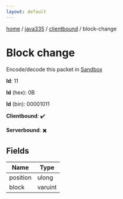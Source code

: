 ```yaml
---
layout: default
---
```


[home](/)  /  [java335](/protocol/java335)  /  [clientbound](/protocol/java335/clientbound)  /  block-change

# Block change

Encode/decode this packet in [Sandbox](../../../sandbox/java335#Clientbound.BlockChange)

**Id**: 11

**Id** (hex): 0B

**Id** (bin): 00001011

**Clientbound**: ✔️

**Serverbound**: ✖️

## Fields

Name | Type
---|---
position | ulong
block | varuint
